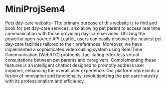 # MiniProjSem4
Pets day-care website- The primary purpose of this website is to find and book for pet day-care services, also
allowing pet parent to access real time communication with those providing day-care services. Utilizing the powerful
open-source API Leaflet, users can easily discover the nearest pet day-care facilities tailored to their preferences.
Moreover, we have implemented a sophisticated video calling system using Real-Time Communication (WebRTC)
protocols, facilitating effortless virtual consultations between pet parents and caregivers. Complementing these
features is an intelligent chatbot designed to promptly address user inquiries, enhancing the overall user
experience. Our platform represents a fusion of innovation and functionality, revolutionizing the pet care industry
with its professionalism and efficiency.
